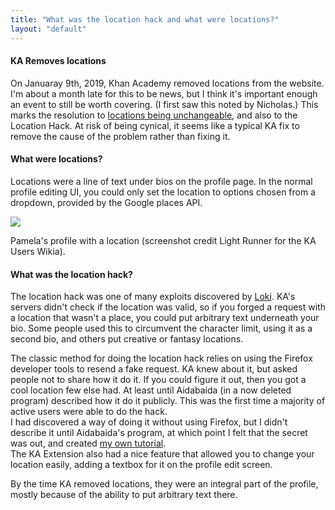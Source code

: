 ```yaml
---
title: "What was the location hack and what were locations?"
layout: "default"
---
```


#### KA Removes locations

On Januaray 9th, 2019, Khan Academy removed locations from the website. I'm about a month late for this to be news, but I think it's important enough an event to still be worth covering. (I first saw this noted by Nicholas.) This marks the resolution to [locations being unchangeable](location-unchangeable), and also to the Location Hack. At risk of being cynical, it seems like a typical KA fix to remove the cause of the problem rather than fixing it.

#### What were locations?

Locations were a line of text under bios on the profile page. In the normal profile editing UI, you could only set the location to options chosen from a dropdown, provided by the Google places API.

![](/ka-hearth/assets/images/pamela-location.png)

Pamela's profile with a location (screenshot credit Light Runner for the KA Users Wikia).

#### What was the location hack?

The location hack was one of many exploits discovered by [Loki](https://khanacademy.org/profile/kaid_1167230140884859457175747). KA's servers didn't check if the location was valid, so if you forged a request with a location that wasn't a place, you could put arbitrary text underneath your bio. Some people used this to circumvent the character limit, using it as a second bio, and others put creative or fantasy locations.

The classic method for doing the location hack relies on using the Firefox developer tools to resend a fake request. KA knew about it, but asked people not to share how it do it. If you could figure it out, then you got a cool location few else had. At least until Aidabaida (in a now deleted program) described how it do it publicly. This was the first time a majority of active users were able to do the hack.<br>
I had discovered a way of doing it without using Firefox, but I didn't describe it until Aidabaida's program, at which point I felt that the secret was out, and created [my own tutorial](https://khanacademy.org/cs/i/5671169815).<br>
The KA Extension also had a nice feature that allowed you to change your location easily, adding a textbox for it on the profile edit screen.

By the time KA removed locations, they were an integral part of the profile, mostly because of the ability to put arbitrary text there.
